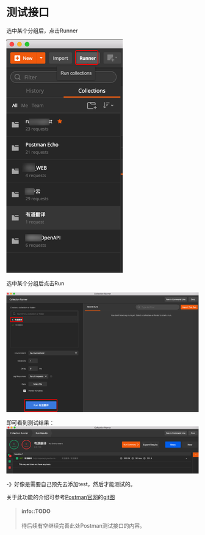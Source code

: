 # 测试接口
选中某个分组后，点击Runner

![Postman中点击Runner](../assets/img/postman_click_runner.png)

选中某个分组后点击Run

![Postman中点击Run去测试](../assets/img/postman_click_run_to_test.png)

即可看到测试结果：
![Postman中测试API的结果](../assets/img/postman_test_api_result.png)

-》好像是需要自己预先去添加test，然后才能测试的。


关于此功能的介绍可参考[Postman官网](https://www.getpostman.com/postman)的[git图](https://www.getpostman.com/img/v2/postman/gifs/collection-runner.gif)


> #### info::TODO
> 
> 待后续有空继续完善此处Postman测试接口的内容。